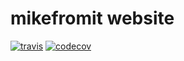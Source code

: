 # mikefromit website


[![travis](https://travis-ci.org/mikefromit/mikefromit-website.svg?branch=master)](https://travis-ci.org/mikefromit/mikefromit-website)
[![codecov](https://codecov.io/gh/mikefromit/mikefromit-website/branch/master/graph/badge.svg)](https://codecov.io/gh/mikefromit/mikefromit-website)
